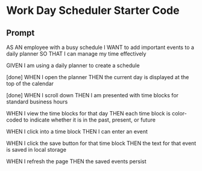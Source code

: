 # Work Day Scheduler Starter Code

## Prompt
AS AN employee with a busy schedule
I WANT to add important events to a daily planner
SO THAT I can manage my time effectively

GIVEN I am using a daily planner to create a schedule

[done] WHEN I open the planner
THEN the current day is displayed at the top of the calendar 

[done] WHEN I scroll down
THEN I am presented with time blocks for standard business hours

WHEN I view the time blocks for that day
THEN each time block is color-coded to indicate whether it is in the past, present, or future

WHEN I click into a time block
THEN I can enter an event

WHEN I click the save button for that time block
THEN the text for that event is saved in local storage

WHEN I refresh the page
THEN the saved events persist